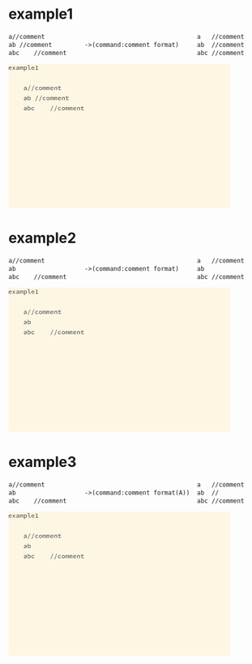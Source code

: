# example1
    a//comment                                          a   //comment
    ab //comment         ->(command:comment format)     ab  //comment
    abc    //comment                                    abc //comment
![example1](./image/example1.gif)

# example2
    a//comment                                          a   //comment
    ab                   ->(command:comment format)     ab
    abc    //comment                                    abc //comment
![example2](./image/example2.gif)

# example3
    a//comment                                          a   //comment
    ab                   ->(command:comment format(A))  ab  //
    abc    //comment                                    abc //comment
![example3](./image/example3.gif)